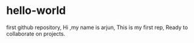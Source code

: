 # hello-world
first github repository,
Hi ,my name is arjun,
This is my first rep,
Ready to collaborate on projects.
